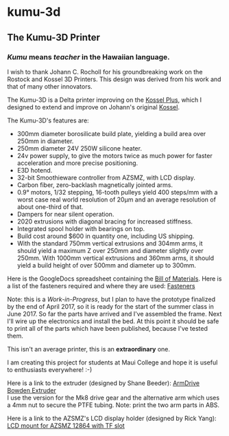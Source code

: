 # kumu-3d

## The Kumu-3D Printer

### *Kumu* means *teacher* in the Hawaiian language.

I wish to thank Johann C. Rocholl for his groundbreaking work on the Rostock and Kossel 3D Printers. This design was derived from his work and that of many other innovators.

The Kumu-3D is a Delta printer improving on the [Kossel Plus](http://www.kosselplus.com "Kossel Plus"), which I designed to extend and improve on Johann's original [Kossel](http://reprap.org/wiki/Kossel "Kossel").

The Kumu-3D's features are:

* 300mm diameter borosilicate build plate, yielding a build area over 250mm in diameter.
* 250mm diameter 24V 250W silicone heater.
* 24v power supply, to give the motors twice as much power for faster acceleration and more precise positioning.
* E3D hotend.
* 32-bit Smoothieware controller from AZSMZ, with LCD display.
* Carbon fiber, zero-backlash magnetically jointed arms.
* 0.9&deg; motors, 1/32 stepping, 16-tooth pulleys yield 400 steps/mm with a worst case real world resolution of 20&micro;m and an average resolution of about one-third of that.
* Dampers for near silent operation.
* 2020 extrusions with diagonal bracing for increased stiffness.
* Integrated spool holder with bearings on top.
* Build cost around $600 in quantity one, including US shipping.
* With the standard 750mm vertical extrusions and 304mm arms, it should yield a maximum Z over 250mm and diameter slightly over 250mm.  With 1000mm vertical extrusions and 360mm arms, it should yield a build height of over 500mm and diameter up to 300mm.

Here is the GoogleDocs spreadsheet containing the [Bill of Materials](https://docs.google.com/spreadsheets/d/1ovnhxit7gjctnHXA3ArEihpogoxfmhG4zKcSKq6PfBs/edit?usp=sharing). 
Here is a list of the fasteners required and where they are used: [Fasteners](https://docs.google.com/spreadsheets/d/1ovnhxit7gjctnHXA3ArEihpogoxfmhG4zKcSKq6PfBs/edit#gid=828928504)

Note: this is a *Work-in-Progress*, but I plan to have the prototype finalized by the end of April 2017, so it is ready for the start of the summer class in June 2017.
So far the parts have arrived and I've assembled the frame.
Next I'll wire up the electronics and install the bed.
At this point it should be safe to print all of the parts which have been published, because I've tested them.

This isn't an average printer, this is an **extraordinary** one.

I am creating this project for students at Maui College and hope it is useful to enthusiasts everywhere!  :-)

Here is a link to the extruder (designed by Shane Beeder):  [ArmDrive Bowden Extruder](http://www.thingiverse.com/thing:245677)  
I use the version for the Mk8 drive gear and the alternative arm which uses a 4mm nut to secure the PTFE tubing.
Note: print the two arm parts in ABS.

Here is a link to the AZSMZ's LCD display holder (designed by Rick Yang):  [
LCD mount for AZSMZ 12864 with TF slot](http://www.thingiverse.com/thing:1610241)

<!---
Some useful links for Markdown language:
 * [Adam's Markdown Cheatsheet](https://github.com/adam-p/markdown-here/wiki/Markdown-Cheatsheet)
 * [Laura's Markdown Cheatsheet](https://github.com/tchapi/markdown-cheatsheet/blob/master/README.md)
 * [Markdown Syntax Guide](https://confluence.atlassian.com/bitbucketserver/markdown-syntax-guide-776639995.html)
--->

